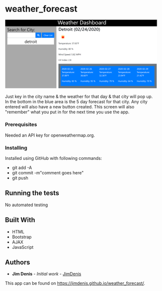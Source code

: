 # weather_forecast

![Alt text](https://github.com/JimDenis/weather_forecast/blob/master/weather_forecaster.png)

Just key in the city name & the weather for that day & that city will pop up. In the bottom in the blue area is the 5 day forecast for that city. Any city entered will also have a new button created. This screen will also "remember" what you put in for the next time you use the app.

### Prerequisites

Needed an API key for openweathermap.org.

### Installing

Installed using GitHub with following commands:

-   git add -A
-   git commit -m"comment goes here"
-   git push

## Running the tests

No automated testing

## Built With

-   HTML
-   Bootstrap
-   AJAX
-   JavaScript

## Authors

-   **Jim Denis** - _Initial work_ - [JimDenis](https://github.com/JimDenis)

This app can be found on https://jimdenis.github.io/weather_forecast/.
